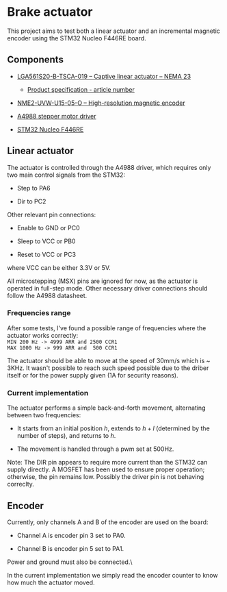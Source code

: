 # Brake actuator

This project aims to test both a linear actuator and an incremental magnetic encoder using the STM32 Nucleo F446RE board.

## Components

- [LGA561S20-B-TSCA-019 –  Captive linear actuator – NEMA 23](https://www.nanotec.com/us/en/products/8546-lga561s20-b-tsca-019)

    - [Product specification - article number](https://www.nanotec.com/eu/en/knowledge-base-article/captive-linear-actuators)

- [NME2-UVW-U15-05-O –  High-resolution magnetic encoder](https://www.nanotec.com/us/en/products/8482-nme2-uvw-u15-05-o)

- [A4988 stepper motor driver](https://www.pololu.com/file/0j450/a4988_dmos_microstepping_driver_with_translator.pdf)

- [STM32 Nucleo F446RE](https://www.st.com/en/evaluation-tools/nucleo-f446re.html)

## Linear actuator
The actuator is controlled through the A4988 driver, which requires only two main control signals from the STM32:
- Step to PA6

- Dir to PC2

Other relevant pin connections:
- Enable to GND or PC0

- Sleep to VCC or PB0

- Reset to VCC or PC3

where VCC can be either 3.3V or 5V.

All microstepping (MSX) pins are ignored for now, as the actuator is operated in full-step mode. Other necessary driver connections should follow the A4988 datasheet.

### Frequencies range
After some tests, I've found a possible range of frequencies where the actuator works correctly:\
`MIN 200 Hz -> 4999 ARR and 2500 CCR1`\
`MAX 1000 Hz -> 999 ARR and  500 CCR1`

The actuator should be able to move at the speed of 30mm/s which is ~ 3KHz. It wasn't possible to reach such speed possible due to the driber itself
or for the power supply given (1A for security reasons).

### Current implementation
The actuator performs a simple back-and-forth movement, alternating between two frequencies:
- It starts from an initial position $h$, extends to $h + l$ (determined by the number of steps), and returns to $h$.

- The movement is handled through a pwm set at 500Hz.

Note: The DIR pin appears to require more current than the STM32 can supply directly. A MOSFET has been used to ensure proper operation; otherwise, the pin remains low. Possibly the driver pin is not behaving correclty.

## Encoder
Currently, only channels A and B of the encoder are used on the board:

- Channel A is encoder pin 3 set to PA0.

- Channel B is encoder pin 5 set to PA1.

Power and ground must also be connected.\

In the current implementation we simply read the encoder counter to know how much the actuator moved.